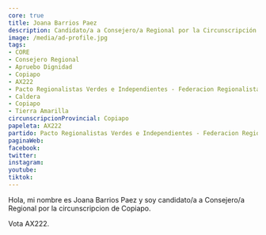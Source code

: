```yaml
---
core: true
title: Joana Barrios Paez
description: Candidato/a a Consejero/a Regional por la Circunscripción de Copiapo
image: /media/ad-profile.jpg
tags:
- CORE
- Consejero Regional
- Apruebo Dignidad
- Copiapo
- AX222
- Pacto Regionalistas Verdes e Independientes - Federacion Regionalista Verde Social - Patricio Alfaro Morales
- Caldera
- Copiapo
- Tierra Amarilla
circunscripcionProvincial: Copiapo
papeleta: AX222
partido: Pacto Regionalistas Verdes e Independientes - Federacion Regionalista Verde Social - Patricio Alfaro Morales
paginaWeb:
facebook:
twitter:
instagram:
youtube:
tiktok:
---
```

Hola, mi nombre es Joana Barrios Paez y soy candidato/a a Consejero/a Regional por la circunscripcion de Copiapo.

Vota AX222.